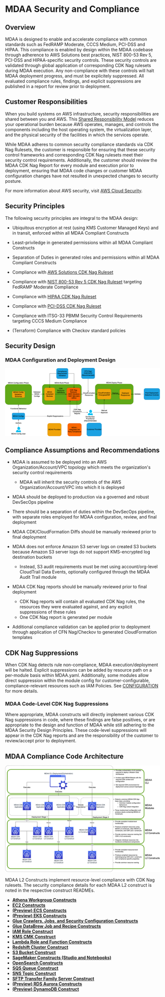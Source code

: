# MDAA Security and Compliance

## Overview

MDAA is designed to enable and accelerate compliance with common standards such as FedRAMP Moderate, CCCS Medium, PCI-DSS and HIPAA. This compliance is enabled by design within the MDAA codebase through adherence to AWS Solutions best practices, NIST 800-53 Rev 5, PCI-DSS and HIPAA-specific security controls. These security controls are validated through global application of corresponding CDK Nag rulesets during MDAA execution. Any non-compliance with these controls will halt MDAA deployment progress, and must be explicitely suppressed. All evaluated compliance rules, findings, and explicit suppressions are published in a report for review prior to deployment. 

## Customer Responsibilities

When you build systems on AWS infrastructure, security responsibilities are shared between you and AWS. This [Shared Responsibility Model](https://aws.amazon.com/compliance/shared-responsibility-model/) reduces your operational burden because AWS operates, manages, and controls the components including the host operating system, the virtualization layer, and the physical security of the facilities in which the services operate. 

While MDAA adheres to common security compliance standards via CDK Nag Rulesets, the customer is responsible for ensuring that these security control frameworks and corresponding CDK Nag rulesets meet their security control requirements. Additionally, the customer should review the MDAA CDK Nag Report for every module and execution prior to deployment, ensuring that MDAA code changes or customer MDAA configuration changes have not resulted in unexpected changes to security posture.

For more information about AWS security, visit [AWS Cloud Security](https://aws.amazon.com/security/).

## Security Principles

The following security principles are integral to the MDAA design:

* Ubiquitous encryption at rest (using KMS Customer Managed Keys) and in transit, enforced within all MDAA Compliant Constructs 

* Least-priviledge in generated permissions within all MDAA Compliant Constructs

* Separation of Duties in generated roles and permissions within all MDAA Compliant Constructs

* Compliance with [AWS Solutions CDK Nag Ruleset](https://github.com/cdklabs/cdk-nag/blob/main/RULES.md#awssolutions) 

* Compliance with [NIST 800-53 Rev 5 CDK Nag Ruleset](https://github.com/cdklabs/cdk-nag/blob/main/RULES.md#nist-800-53-rev-5) targeting FedRAMP Moderate Compliance

* Compliance with [HIPAA CDK Nag Ruleset](https://github.com/cdklabs/cdk-nag/blob/main/RULES.md#hipaa-security) 

* Compliance with [PCI-DSS CDK Nag Ruleset](https://github.com/cdklabs/cdk-nag/blob/main/RULES.md#pci-dss-321) 

* Compliance with ITSG-33 PBMM Security Control Requirements targeting CCCS Medium Compliance

* (Terraform) Compliance with Checkov standard policies

## Security Design

### MDAA Configuration and Deployment Design

![MDAA Compliance](docs/MDAA-Compliance.png)



## Compliance Assumptions and Recommendations

* MDAA is assumed to be deployed into an AWS Organization/Account/VPC topology which meets the organization's security control requirements
    * MDAA will inherit the security controls of the AWS Organization/Account/VPC into which it is deployed

* MDAA should be deployed to production via a governed and robust DevSecOps pipeline

* There should be a separation of duties within the DevSecOps pipeline, with separate roles employed for MDAA configuration, review, and final deployment

* MDAA CDK/CloudFormation Diffs should be manually reviewed prior to final deployment

* MDAA does not enforce Amazon S3 server logs on created S3 buckets because Amazon S3 server logs do not support KMS-encrypted log destination buckets
    * Instead, S3 audit requirements must be met using account/org-level CloudTrail Data Events, optionally configured through the MDAA Audit Trail module

* MDAA CDK Nag reports should be manually reviewed prior to final deployment
    * CDK Nag reports will contain all evaluated CDK Nag rules, the resources they were evaluated against, and any explicit suppressions of these rules
    * One CDK Nag report is generated per module

* Additional compliance validation can be applied prior to deployment through application of CFN Nag/Checkov to generated CloudFormation templates

## CDK Nag Suppressions

When CDK Nag detects rule non-compliance, MDAA execution/deployment will be halted. Explicit suppressions can be added by resource path on a per-module basis within MDAA.yaml. Additionally, some modules allow direct suppression within the module config for customer-configurable, compliance-relevant resources such as IAM Policies. See [CONFIGURATION](CONFIGURATION.md) for more details.

### MDAA Code-Level CDK Nag Suppressions

Where appropriate, MDAA constructs will directly implement various CDK Nag suppressions in code, where these findings are false positives, or are appropriate to the design and function of MDAA while still adhering to the MDAA Security Design Principles. These code-level suppressions will appear in the CDK Nag reports and are the responsibility of the customer to review/accept prior to deployment.

## MDAA Compliance Code Architecture

![MDAA Code Architecture](docs/MDAA-Code-Architecture.png)

MDAA L2 Constructs implement resource-level compliance with CDK Nag rulesets. The security compliance details for each MDAA L2 construct is noted in the respective construct READMEs.

* [**Athena Workgroup Constructs**](packages/constructs/L2/athena-constructs/README.md)
* [**EC2 Constructs**](packages/constructs/L2/ec2-constructs/README.md)
* [**(Preview) ECS Constructs**](packages/constructs/L2/ecs-constructs/README.md)
* [**(Preview) EKS Constructs**](packages/constructs/L2/eks-constructs/README.md)
* [**Glue Crawlers, Jobs, and Security Configuration Constructs**](packages/constructs/L2/glue-constructs/README.md)
* [**Glue DataBrew Job and Recipe Constructs**](packages/constructs/L2/databrew-constructs/README.md)
* [**IAM Role Construct**](packages/constructs/L2/iam-constructs/README.md)
* [**KMS CMK Construct**](packages/constructs/L2/kms-constructs/README.md)
* [**Lambda Role and Function Constructs**](packages/constructs/L2/lambda-constructs/README.md)
* [**Redshift Cluster Construct**](packages/constructs/L2/redshift-constructs/README.md)
* [**S3 Bucket Construct**](packages/constructs/L2/s3-constructs/README.md)
* [**SageMaker Constructs (Studio and Notebooks)**](packages/constructs/L2/sagemaker-constructs/README.md)
* [**OpenSearch Constructs**](packages/constructs/L2/opensearch-constructs/README.md)
* [**SQS Queue Construct**](packages/constructs/L2/sqs-constructs/README.md)
* [**SNS Topic Construct**](packages/constructs/L2/sns-constructs/README.md)
* [**SFTP Transfer Family Server Construct**](packages/constructs/L2/transfer-family-constructs/README.md)
* [**(Preview) RDS Aurora Constructs**](packages/constructs/L2/rds-constructs/README.md)
* [**(Preview) DynamoDB Construct**](packages/constructs/L2/ddb-constructs/README.md)